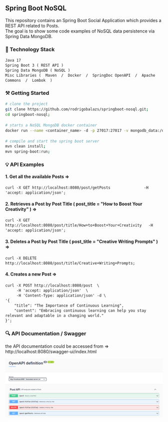 ## Spring Boot NoSQL
This repository contains an Spring Boot Social Application which provides a REST API related to Posts.<br/>
The goal is to show some code examples of NoSQL data persistence via Spring Data MongoDB.

### 🔧 Technology Stack

```
Java 17
Spring Boot 3 ( REST API )
Spring Data MongoDB ( NoSQL )
Misc Libraries (  Maven  /  Docker  /  SpringDoc OpenAPI  /  Apache Commons  /  Lombok  )
```

### ⚒️ Getting Started

```bash
# clone the project
git clone https://github.com/rodrigobalazs/springboot-nosql.git;
cd springboot-nosql;

# starts a NoSQL MongoDB docker container
docker run --name <container_name> -d -p 27017:27017 -v mongodb_data:/data/db mongo;

# compile and start the spring boot server
mvn clean install;
mvn spring-boot:run;
```

### 💡 API Examples

#### 1. Get all the available Posts =>
```
curl -X GET http://localhost:8080/post/getPosts               -H 'accept: application/json';
```

#### 2. Retrieves a Post by Post Title ( post_title = "How to Boost Your Creativity" ) =>
```
curl -X GET http://localhost:8080/post/title/How+to+Boost+Your+Creativity   -H 'accept: application/json';
```

#### 3. Deletes a Post by Post Title ( post_title = "Creative Writing Prompts" ) =>
```
curl -X DELETE http://localhost:8080/post/title/Creative+Writing+Prompts;
```

#### 4. Creates a new Post =>
```
curl -X POST http://localhost:8080/post  \
     -H 'accept: application/json'  \
     -H 'Content-Type: application/json' -d \
'{
    "title": "The Importance of Continuous Learning",
    "content": "Embracing continuous learning can help you stay relevant and adaptable in a changing world."
}';
```

### 🔍 API Documentation / Swagger

the API documentation could be accessed from => http://localhost:8080/swagger-ui/index.html

![](https://github.com/rodrigobalazs/springboot-nosql/blob/main/src/main/resources/static/socialapp_api_swagger.png)